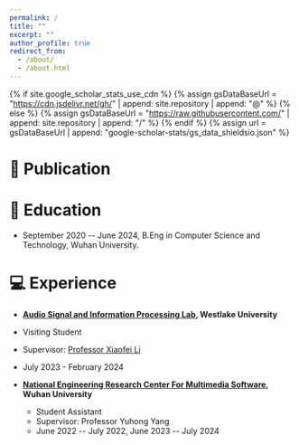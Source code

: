 ```yaml
---
permalink: /
title: ""
excerpt: ""
author_profile: true
redirect_from: 
  - /about/
  - /about.html
---
```


{% if site.google_scholar_stats_use_cdn %}
{% assign gsDataBaseUrl = "https://cdn.jsdelivr.net/gh/" | append: site.repository | append: "@" %}
{% else %}
{% assign gsDataBaseUrl = "https://raw.githubusercontent.com/" | append: site.repository | append: "/" %}
{% endif %}
{% assign url = gsDataBaseUrl | append: "google-scholar-stats/gs_data_shieldsio.json" %}

<span class='anchor' id='about-me'></span>

# 📝 Publication

<!-- <div class='paper-box'><div class='paper-box-image'><div><div class="badge">CVPR 2016</div><img src='images/500x300.png' alt="sym" width="100%"></div></div>
<div class='paper-box-text' markdown="1">

[Deep Residual Learning for Image Recognition](https://openaccess.thecvf.com/content_cvpr_2016/papers/He_Deep_Residual_Learning_CVPR_2016_paper.pdf)

**Kaiming He**, Xiangyu Zhang, Shaoqing Ren, Jian Sun -->

<!-- [**Project**](https://scholar.google.com/citations?view_op=view_citation&hl=zh-CN&user=DhtAFkwAAAAJ&citation_for_view=DhtAFkwAAAAJ:ALROH1vI_8AC) <strong><span class='show_paper_citations' data='DhtAFkwAAAAJ:ALROH1vI_8AC'></span></strong>
- Lorem ipsum dolor sit amet, consectetur adipiscing elit. Vivamus ornare aliquet ipsum, ac tempus justo dapibus sit amet. 
</div>
</div> -->

# 📖 Education

- September 2020 -- June 2024, B.Eng in Computer Science and Technology, Wuhan University.

# 💻 Experience

-  **[Audio Signal and Information Processing Lab](https://audio.westlake.edu.cn/index.htm), Westlake University**
  - Visiting Student
  - Supervisor: [Professor Xiaofei Li](https://en.westlake.edu.cn/faculty/xiaofei-li.html)
  - July 2023 - February 2024

- **[National Engineering Research Center For Multimedia Software](http://multimedia.whu.edu.cn/index.php?lang=2), Wuhan University**
  - Student Assistant  
  - Supervisor: Professor Yuhong Yang
  - June 2022 -- July 2022, June 2023 -- July 2024


<script type="text/javascript" id="clustrmaps" src="//clustrmaps.com/map_v2.js?d=kZtsgrJQzfnrgaCjxqrw_1Hl8XlX44oaU-s8tEkAxXs&cl=ffffff&w=a"></script>

